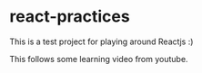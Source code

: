 # react-practices
This is a test project for playing around Reactjs :)

This follows some learning video from youtube.
